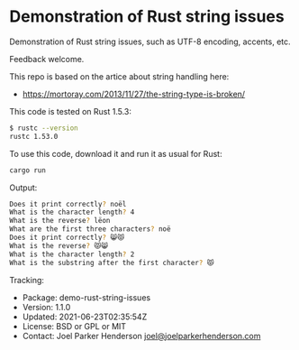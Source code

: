 # Demonstration of Rust string issues

Demonstration of Rust string issues,
such as UTF-8 encoding, accents, etc.

Feedback welcome.

This repo is based on the artice about string handling here:

* https://mortoray.com/2013/11/27/the-string-type-is-broken/

This code is tested on Rust 1.5.3:

```sh
$ rustc --version                                                                     
rustc 1.53.0
```

To use this code, download it and run it as usual for Rust:

```sh
cargo run
```

Output:

```sh
Does it print correctly? noël
What is the character length? 4
What is the reverse? lëon
What are the first three characters? noë
Does it print correctly? 😸😾
What is the reverse? 😾😸
What is the character length? 2
What is the substring after the first character? 😾
```

Tracking:

* Package: demo-rust-string-issues
* Version: 1.1.0
* Updated: 2021-06-23T02:35:54Z
* License: BSD or GPL or MIT
* Contact: Joel Parker Henderson <joel@joelparkerhenderson.com>
